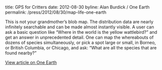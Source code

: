 title: GPS for Critters
date: 2012-08-30
byline: Alan Burdick / One Earth
permalink: /press/2012/08/30/map-life-one-earth


This is not your grandmother’s blob map. The distribution data are nearly infinitely searchable and can be made almost instantly visible. A user can ask a basic question like “Where in the world is the yellow wattlebird?” and get an answer in unprecedented detail. One can map the whereabouts of dozens of species simultaneously, or pick a spot large or small, in Borneo, or British Columbia, or Chicago, and ask: “What are all the species that are found nearby?”

[View article on One Earth](http://www.onearth.org/article/gps-for-critters)
